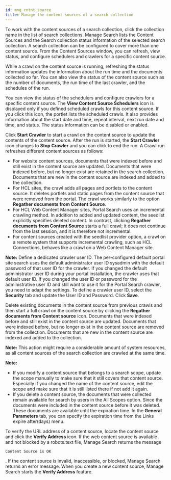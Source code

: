 ```yaml
---
id: mng_cntnt_source
title: Manage the content sources of a search collection
---
```





To work with the content sources of a search collection, click the collection name in the list of search collections. Manage Search lists the Content Sources and the Search collection status information of the selected search collection. A search collection can be configured to cover more than one content source. From the Content Sources window, you can refresh, view status, and configure schedulers and crawlers for a specific content source.

While a crawl on the content source is running, refreshing the status information updates the information about the run time and the documents collected so far. You can also view the status of the content source such as the number of documents, the run time of the last crawler, and the schedules of the run.

You can view the status of the schedulers and configure crawlers for a specific content source. The **View Content Source Schedulers** icon is displayed only if you defined scheduled crawls for this content source. If you click this icon, the portlet lists the scheduled crawls. It also provides information about the start date and time, repeat interval, next run date and time, and status. The status information can be disabled or enabled.

Click **Start Crawler** to start a crawl on the content source to update the contents of the content source. After the run is started, the **Start Crawler** icon changes to **Stop Crawler** and you can click to end the run. A Crawl run refreshes different content sources as follows:

-   For website content sources, documents that were indexed before and still exist in the content source are updated. Documents that were indexed before, but no longer exist are retained in the search collection. Documents that are new in the content source are indexed and added to the collection.
-   For HCL sites, the crawl adds all pages and portlets to the content source. It deletes portlets and static pages from the content source that were removed from the portal. The crawl works similarly to the option **Regather documents from Content Source**.
-   For HCL Web Content Manager sites, Portal Search uses an incremental crawling method. In addition to added and updated content, the seedlist explicitly specifies deleted content. In contrast, clicking **Regather documents from Content Source** starts a full crawl; it does not continue from the last session, and it is therefore not incremental.
-   For content sources created with the seedlist provider option, a crawl on a remote system that supports incremental crawling, such as HCL Connections, behaves like a crawl on a Web Content Manager site.

**Note:** Define a dedicated crawler user ID. The per-configured default portal site search uses the default administrator user ID sysadmin with the default password of that user ID for the crawler. If you changed the default administrator user ID during your portal installation, the crawler uses that default user ID. If you changed the user ID or password for the administrative user ID and still want to use it for the Portal Search crawler, you need to adapt the settings. To define a crawler user ID, select the **Security** tab and update the User ID and Password. Click **Save**.

Delete existing documents in the content source from previous crawls and then start a full crawl on the content source by clicking the **Regather documents from Content source** icon. Documents that were indexed before and still exist in the content source are updated. Documents that were indexed before, but no longer exist in the content source are removed from the collection. Documents that are new in the content source are indexed and added to the collection.

**Note:** This action might require a considerable amount of system resources, as all content sources of the search collection are crawled at the same time.

**Note:**

-   If you modify a content source that belongs to a search scope, update the scope manually to make sure that it still covers that content source. Especially if you changed the name of the content source, edit the scope and make sure that it is still listed there if not add it again.
-   If you delete a content source, the documents that were collected remain available for search by users in the All Scopes option. Since the documents were included in the content source before it was deleted. These documents are available until the expiration time. In the **General Parameters** tab, you can specify the expiration time from the Links expire after\(days\) menu.

To verify the URL address of a content source, locate the content source and click the **Verify Address** icon. If the web content source is available and not blocked by a robots.text file, Manage Search returns the message

```
Content Source is OK
```

. If the content source is invalid, inaccessible, or blocked, Manage Search returns an error message. When you create a new content source, Manage Search starts the **Verify Address** feature.

